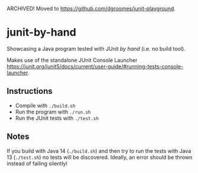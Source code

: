 ARCHIVED! Moved to <https://github.com/dgroomes/junit-playground>.

# junit-by-hand

Showcasing a Java program tested with JUnit *by hand* (i.e. no build tool).

Makes use of the standalone JUnit Console Launcher <https://junit.org/junit5/docs/current/user-guide/#running-tests-console-launcher>.

## Instructions

* Compile with `./build.sh`
* Run the program with `./run.sh`
* Run the JUnit tests with `./test.sh`

## Notes

If you build with Java 14 (`./build.sh`) and then try to run the tests with Java 13 (`./test.sh`) no tests will be
discovered. Ideally, an error should be thrown instead of failing silentlyl